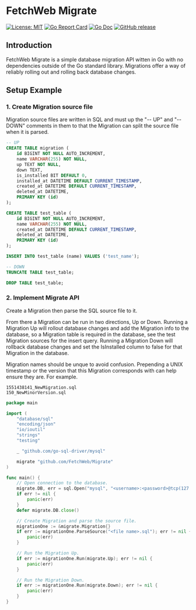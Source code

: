 # FetchWeb Migrate

[![License: MIT](https://img.shields.io/badge/License-MIT-yellow.svg)](https://opensource.org/licenses/MIT)
[![Go Report Card](https://goreportcard.com/badge/github.com/FetchWeb/Migrate)](https://goreportcard.com/report/github.com/FetchWeb/Migrate)
[![Go Doc](https://img.shields.io/badge/godoc-reference-blue.svg?style=flat-square)](https://godoc.org/github.com/FetchWeb/Migrate)
[![GitHub release](https://img.shields.io/github/release/FetchWeb/Migrate.svg)](https://github.com/FetchWeb/Migrate/releases )

## Introduction
FetchWeb Migrate is a simple database migration API witten in Go with no dependencies outside of the Go standard library. Migrations offer a way of reliably rolling out and rolling back database changes.

## Setup Example

### 1. Create Migration source file

Migration source files are written in SQL and must up the "-- UP" and "-- DOWN" comments in them to that the Migration can split the source file when it is parsed.

```sql
-- UP
CREATE TABLE migration (
	id BIGINT NOT NULL AUTO_INCREMENT,
	name VARCHAR(255) NOT NULL,
	up TEXT NOT NULL,
	down TEXT,
	is_installed BIT DEFAULT 0,
	installed_at DATETIME DEFAULT CURRENT_TIMESTAMP,
	created_at DATETIME DEFAULT CURRENT_TIMESTAMP,
	deleted_at DATETIME,
	PRIMARY KEY (id)
);

CREATE TABLE test_table (
	id BIGINT NOT NULL AUTO_INCREMENT,
	name VARCHAR(255) NOT NULL,
	created_at DATETIME DEFAULT CURRENT_TIMESTAMP,
	deleted_at DATETIME,
	PRIMARY KEY (id)
);

INSERT INTO test_table (name) VALUES ('test_name');

-- DOWN
TRUNCATE TABLE test_table;

DROP TABLE test_table;
```

### 2. Implement Migrate API

Create a Migration then parse the SQL source file to it.

From there a Migration can be run in two directions, Up or Down. Running a Migration Up will rollout database changes and add the Migration info to the database, so a Migration table is required in the database, see the test Migration sources for the insert query. Running a Migration Down will rollback database changes and set the IsInstalled column to false for that Migration in the database.

Migration names should be unque to avoid confusion. Prepending a UNIX timestamp or the version that this Migration corresponds with can help ensure they are. For example.

```
1551438141_NewMigration.sql
150_NewMinorVersion.sql
```

```go
package main

import (
	"database/sql"
	"encoding/json"
	"io/ioutil"
	"strings"
	"testing"

	_ "github.com/go-sql-driver/mysql"

	migrate "github.com/FetchWeb/Migrate"
)

func main() {
	// Open connection to the database.
	migrate.DB, err = sql.Open("mysql", "<username>:<password>@tcp(127.0.0.1:<port>)/<name>")
	if err != nil {
		panic(err)
	}
	defer migrate.DB.close()

	// Create Migration and parse the source file.
	migrationOne := &migrate.Migration{}
	if err := migrationOne.ParseSource("<file name>.sql"); err != nil {
		panic(err)
	}

	// Run the Migration Up.
	if err := migrationOne.Run(migrate.Up); err != nil {
		panic(err)
	}

	// Run the Migration Down.
	if err := migrationOne.Run(migrate.Down); err != nil {
		panic(err)
	}
}
```